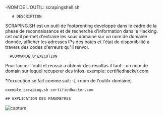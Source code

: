 


-NOM DE L'OUTIL: scrapingshell.sh

       # DESCRIPTION

SCRAPING.SH est un outil de footpronting developpé dans le cadre de la phese de reconnaissance et de recherche d'information dans le Hacking.
cet outil permet d'extraire les sous domaine sur un nom de domaine donnée, afficher les adresses IPs des hotes et l'état de disponibilité a travers
des codes d'erreurs qu"il renvoi.

    
      #COMMANDE D'EXECUTION


Pour lancer l'outil et reussir a obtenir des resultas il faut:
    -un nom de domain sur lequel recuperer des infos.
    exemple: certifiedhacker.com

*l'exucution se fait comme suit:
    -[ <nom de l'outil> domaine]

    exemple scraping.sh certifiedhacker.com

    ## EXPLICATION DES PARAMETRES

![capture]()


